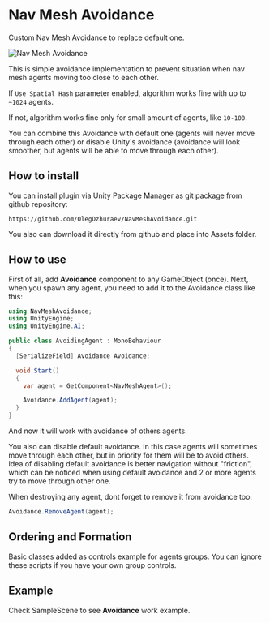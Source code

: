 # Nav Mesh Avoidance
Custom Nav Mesh Avoidance to replace default one. 

![Nav Mesh Avoidance](https://media3.giphy.com/media/cA3Xxd4CnB9TBoIMtG/giphy.gif)

This is simple avoidance implementation to prevent situation when nav mesh agents moving too close to each other. 

If `Use Spatial Hash` parameter enabled, algorithm works fine with up to `~1024` agents. 

If not, algorithm works fine only for small amount of agents, like `10-100`. 

You can combine this Avoidance with default one (agents will never move through each other) or disable Unity's avoidance (avoidance will look smoother, but agents will be able to move through each other).

## How to install
You can install plugin via Unity Package Manager as git package from github repository:

```
https://github.com/OlegDzhuraev/NavMeshAvoidance.git
```

You also can download it directly from github and place into Assets folder.

## How to use
First of all, add **Avoidance** component to any GameObject (once). Next, when you spawn any agent, you need to add it to the Avoidance class like this:
```cs
using NavMeshAvoidance;
using UnityEngine;
using UnityEngine.AI;

public class AvoidingAgent : MonoBehaviour
{
  [SerializeField] Avoidance Avoidance;

  void Start()
  {
    var agent = GetComponent<NavMeshAgent>();

    Avoidance.AddAgent(agent);
  }
}
```

And now it will work with avoidance of others agents. 

You also can disable default avoidance. In this case agents will sometimes move through each other, but in priority for them will be to avoid others. Idea of disabling default avoidance is better navigation without "friction", which can be noticed when using default avoidance and 2 or more agents try to move through other one.

When destroying any agent, dont forget to remove it from avoidance too:

```cs
Avoidance.RemoveAgent(agent);
```

## Ordering and Formation
Basic classes added as controls example for agents groups. You can ignore these scripts if you have your own group controls.

## Example
Check SampleScene to see **Avoidance** work example.
